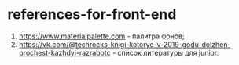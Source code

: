 # references-for-front-end
1. https://www.materialpalette.com - палитра фонов;
2. https://vk.com/@techrocks-knigi-kotorye-v-2019-godu-dolzhen-prochest-kazhdyi-razrabotc - список литературы
для junior. 